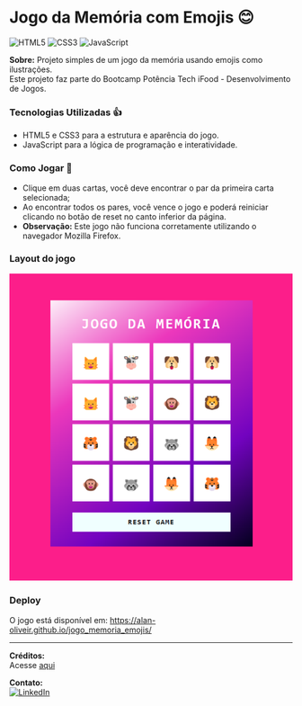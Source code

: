 # Jogo da Memória com Emojis 😊

![HTML5](https://img.shields.io/badge/HTML5-E34F26?style=for-the-badge&logo=html5&logoColor=white)
![CSS3](https://img.shields.io/badge/CSS3-1572B6?style=for-the-badge&logo=css3&logoColor=white)
![JavaScript](https://img.shields.io/badge/JavaScript-F7DF1E?style=for-the-badge&logo=javascript&logoColor=black)

**Sobre:** Projeto simples de um jogo da memória usando emojis como ilustrações.    
Este projeto faz parte do Bootcamp Potência Tech iFood - Desenvolvimento de Jogos. 

### Tecnologias Utilizadas 👍

- HTML5 e CSS3 para a estrutura e aparência do jogo.
- JavaScript para a lógica de programação e interatividade.

### Como Jogar 🎯

- Clique em duas cartas, você deve encontrar o par da primeira carta selecionada;
- Ao encontrar todos os pares, você vence o jogo e poderá reiniciar clicando no botão de reset no canto inferior da página.
- **Observação:** Este jogo não funciona corretamente utilizando o navegador Mozilla Firefox. 

### Layout do jogo
![Screenshot](https://github.com/Alan-oliveir/jogo_memoria_emojis/blob/main/images/memory_game_screen.png)

### Deploy
O jogo está disponível em:
https://alan-oliveir.github.io/jogo_memoria_emojis/
___

**Créditos:**   
Acesse [aqui](https://github.com/Alan-oliveir/jogo_memoria_emojis/blob/main/CREDITS.md)

**Contato:**  
[![LinkedIn](https://img.shields.io/badge/LinkedIn-0077B5?style=for-the-badge&logo=linkedin&logoColor=white)](https://www.linkedin.com/in/alan-ogoncalves)
